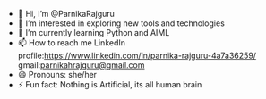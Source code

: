 - 👋 Hi, I’m @ParnikaRajguru
- 👀 I’m interested in exploring new tools and technologies
- 🌱 I’m currently learning Python and AIML
- 📫 How to reach me 
      LinkedIn profile:https://www.linkedin.com/in/parnika-rajguru-4a7a36259/
      gmail:parnikahrajguru@gmail.com
- 😄 Pronouns: she/her
- ⚡ Fun fact: Nothing is Artificial, its all human brain

<!---
ParnikaRajguru/ParnikaRajguru is a ✨ special ✨ repository because its `README.md` (this file) appears on your GitHub profile.
You can click the Preview link to take a look at your changes.
--->
